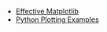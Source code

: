 * [Effective Matplotlib](http://pbpython.com/effective-matplotlib.html)
* [Python Plotting Examples](http://pythonplot.com/)
